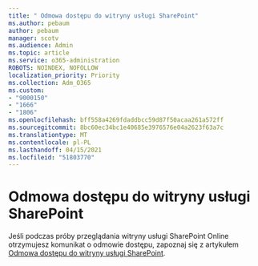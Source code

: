 ```yaml
---
title: " Odmowa dostępu do witryny usługi SharePoint"
ms.author: pebaum
author: pebaum
manager: scotv
ms.audience: Admin
ms.topic: article
ms.service: o365-administration
ROBOTS: NOINDEX, NOFOLLOW
localization_priority: Priority
ms.collection: Adm_O365
ms.custom:
- "9000150"
- "1666"
- "1806"
ms.openlocfilehash: bff558a4269fdaddbcc59d87f50acaa261a572ff
ms.sourcegitcommit: 8bc60ec34bc1e40685e3976576e04a2623f63a7c
ms.translationtype: MT
ms.contentlocale: pl-PL
ms.lasthandoff: 04/15/2021
ms.locfileid: "51803770"
---
```

# <a name="access-denied-to-sharepoint-site"></a>Odmowa dostępu do witryny usługi SharePoint

Jeśli podczas próby przeglądania witryny usługi SharePoint Online otrzymujesz komunikat o odmowie dostępu, zapoznaj się z artykułem [Odmowa dostępu do witryny usługi SharePoint](https://docs.microsoft.com/sharepoint/troubleshoot/administration/access-denied-or-need-permission-error-sharepoint-online-or-onedrive-for-business#when-accessing-a-sharepoint-site).
